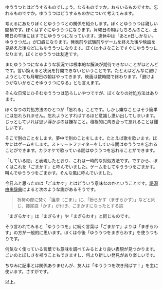 ゆううつとはどうするものでしょう。なるものですか。おちいるものですか。忘れるものですか。ゆううつはどうするものかについて考えてみます。

考えるにあたりぼくとゆううつとの関係を紹介します。ぼくとゆううつは親しい間柄です。ぼくはすぐにゆううつになります。月曜日の朝はもちろんのこと、土曜日の午後にはすでにゆううつになっています。連休中は「あとn日しかない。ゆううつだ。」が口癖になります。発表前や試験前やゲームを終えた後や映画を見終えた後などにもゆううつになります。ぼくは小さなことですぐにゆううつになります。ぼくとゆううつは友達です。

またゆううつになるような状況では根本的な解決が期待できないことがほとんどです。言い換えると状況を打開できないということです。たとえばどんなに避けようとしても月曜日の朝はやってきます。映画は数時間で終わります。「避けようがないからこそゆううつになる」とも言えます。

そんな日常にひそむゆううつは恐ろしいやつですが、ぼくなりの対処方法はあります。

ぼくなりの対処方法のひとつが「忘れる」ことです。しかし嫌なことはそう簡単には忘れられません。忘れようとすればするほど意識し思い出してしまいます。じっとしていれば思い浮かぶのは嫌なこと。積極的に向き合って忘れることは難しいです。

そこで別のことをします。夢中で別のことをします。たとえば歌を歌います。ほかにはゲームをします。ストリートファイターをしている間はゆううつを忘れることができます。カラオケで歌っている間はゆううつを忘れることができます。

「している間」と表現したとおり、これは一時的な対処方法です。ですから、ぼくはこれを「ごまかす」と呼んでいました。ゲームをしてゆううつをごまかす。叫んでゆううつをごまかす。そんな風に呼んでいました。

今日ふと思ったのは「ごまかす」とはどういう意味なのかということです。[語源由来辞典](http://gogen-allguide.com/ko/gomakasu.html)によると次のような説があるそうです。

> 祈祷の際に焚く「護摩（ごま）」に、「紛らかす（まぎらかす）」などと同じ、接尾語「かす」が付き、ごまかすになったとする説

「まぎらかす」は「まぎらす」や「まぎらわす」と同じものです。

そう言われてみると「ゆううつを」に続く言葉は「ごまかす」よりは「まぎらわす」の方が一般的に思います。ぼくは今後「ゆううつをまぎらわす」を使うつもりです。

何気なく使っている言葉でも意味を調べてみるとより良い表現が見つかります。ごいのとぼしさを補うこともできますし、何より新しい発見があり楽しいです。

ちなみに記事とは関係ありませんが、友人は「ゆううつを吹き飛ばす！」を主に使います。さすがです。

以上。
